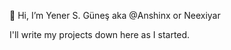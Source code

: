  👋 Hi, I’m Yener S. Güneş aka @Anshinx or Neexiyar
 
 I'll write my projects down here as I started.
 

